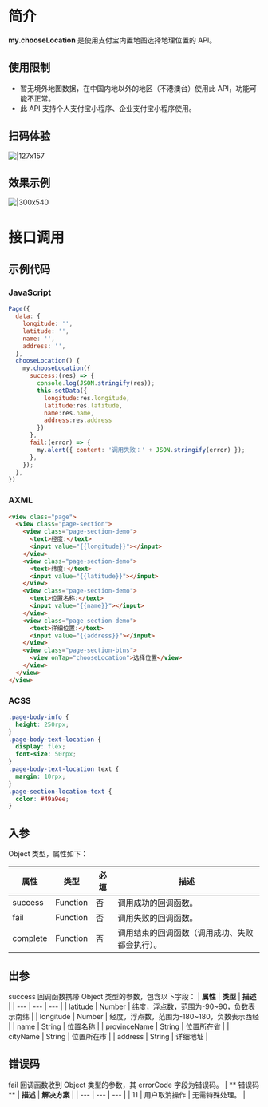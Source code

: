 # 简介

**my.chooseLocation** 是使用支付宝内置地图选择地理位置的 API。

## 使用限制

- 暂无境外地图数据，在中国内地以外的地区（不港澳台）使用此 API，功能可能不正常。
- 此 API 支持个人支付宝小程序、企业支付宝小程序使用。

## 扫码体验

![|127x157](https://gw.alipayobjects.com/zos/skylark-tools/public/files/fbe458f7103f4acf4ca46843964175e5.png#align=left&display=inline&height=157&margin=%5Bobject%20Object%5D&originHeight=157&originWidth=127&status=done&style=stroke&width=127)

## 效果示例

![|300x540](https://gw.alipayobjects.com/zos/skylark-tools/public/files/746fa254e55ffbf7f45a0efb0e0df1e6.gif#align=left&display=inline&height=540&margin=%5Bobject%20Object%5D&originHeight=540&originWidth=300&status=done&style=stroke&width=300)

# 接口调用

## 示例代码

### JavaScript
```javascript
Page({
  data: {
    longitude: '',
    latitude: '',
    name: '',
    address: '',
  },
  chooseLocation() {
    my.chooseLocation({
      success:(res) => {
        console.log(JSON.stringify(res));
        this.setData({
          longitude:res.longitude,
          latitude:res.latitude,
          name:res.name,
          address:res.address
        })
      },
      fail:(error) => {
        my.alert({ content: '调用失败：' + JSON.stringify(error) });
      },
    });
  },
})
```


### AXML
```html
<view class="page">
  <view class="page-section">
    <view class="page-section-demo">
      <text>经度:</text>
      <input value="{{longitude}}"></input>
    </view>
    <view class="page-section-demo">
      <text>纬度:</text>
      <input value="{{latitude}}"></input>
    </view>
    <view class="page-section-demo">
      <text>位置名称:</text>
      <input value="{{name}}"></input>
    </view>
    <view class="page-section-demo">
      <text>详细位置:</text>
      <input value="{{address}}"></input>
    </view>
    <view class="page-section-btns">
      <view onTap="chooseLocation">选择位置</view>
    </view>
  </view>
</view>
```

### ACSS
```css
.page-body-info {
  height: 250rpx;
}
.page-body-text-location {
  display: flex;
  font-size: 50rpx;
}
.page-body-text-location text {
  margin: 10rpx;
}
.page-section-location-text {
  color: #49a9ee;
}
```

## 入参

Object 类型，属性如下：

| **属性** | **类型** | **必填** | **描述** |
| --- | --- | --- | --- |
| success | Function | 否 | 调用成功的回调函数。 |
| fail | Function | 否 | 调用失败的回调函数。 |
| complete | Function | 否 | 调用结束的回调函数（调用成功、失败都会执行）。 |

## 出参
success 回调函数携带 Object 类型的参数，包含以下字段：
| **属性** | **类型** | **描述** |
| --- | --- | --- |
| latitude | Number | 纬度，浮点数，范围为-90~90，负数表示南纬 |
| longitude | Number | 经度，浮点数，范围为-180~180，负数表示西经 |
| name | String | 位置名称 |
| provinceName | String | 位置所在省 |
| cityName | String | 位置所在市 |
| address | String | 详细地址 |


## 错误码
fail 回调函数收到 Object 类型的参数，其 errorCode 字段为错误码。
| ** 错误码 ** | **描述** | **解决方案** |
| --- | --- | --- |
| 11 | 用户取消操作 | 无需特殊处理。 |
